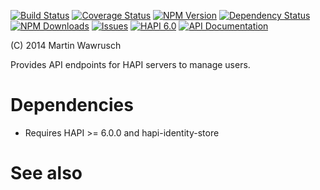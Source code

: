 [![Build Status](https://travis-ci.org/codedoctor/hapi-routes-users.svg?branch=master)](https://travis-ci.org/codedoctor/hapi-routes-users)
[![Coverage Status](https://img.shields.io/coveralls/codedoctor/hapi-routes-users.svg)](https://coveralls.io/r/codedoctor/hapi-routes-users)
[![NPM Version](http://img.shields.io/npm/v/hapi-routes-users.svg)](https://www.npmjs.org/package/hapi-auth-bearer-mw)
[![Dependency Status](https://gemnasium.com/codedoctor/hapi-routes-users.svg)](https://gemnasium.com/codedoctor/hapi-routes-users)
[![NPM Downloads](http://img.shields.io/npm/dm/hapi-routes-users.svg)](https://www.npmjs.org/package/hapi-auth-bearer-mw)
[![Issues](http://img.shields.io/github/issues/codedoctor/hapi-routes-users.svg)](https://github.com/codedoctor/hapi-routes-users/issues)
[![HAPI 6.0](http://img.shields.io/badge/hapi-6.0-blue.svg)](http://hapijs.com)
[![API Documentation](http://img.shields.io/badge/API-Documentation-ff69b4.svg)](http://coffeedoc.info/github/codedoctor/hapi-routes-users)

(C) 2014 Martin Wawrusch

Provides API endpoints for HAPI servers to manage users.

# Dependencies

* Requires HAPI >= 6.0.0 and hapi-identity-store

# See also

